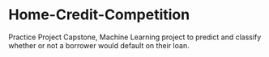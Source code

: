 # Home-Credit-Competition
Practice Project Capstone, Machine Learning project to predict and classify whether or not a borrower would default on their loan. 
